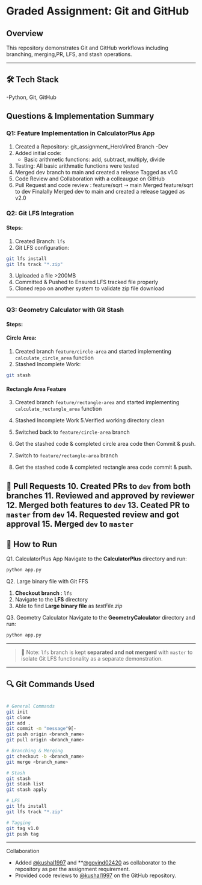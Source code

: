 # Graded Assignment: Git and GitHub

##  Overview

This repository demonstrates Git and GitHub workflows including branching, merging,PR, LFS, and stash operations.

---

## 🛠 Tech Stack 

-Python, Git, GitHub


##  Questions & Implementation Summary

### **Q1: Feature Implementation in CalculatorPlus App**

1. Created a Repository: git_assignment_HeroVired Branch -Dev
2. Added initial code:
    - Basic arithmetic functions: add, subtract, multiply, divide
3. Testing: All basic arithmatic functions were tested
4. Merged dev branch to main and created a release Tagged as v1.0
5. Code Review and Collaboration with a colleaugue on GitHub
6. Pull Request and code review : feature/sqrt ➝ main Merged feature/sqrt to dev Finalally Merged dev to main and created a release tagged as v2.0


### Q2: Git LFS Integration
#### Steps:

1. Created Branch: `lfs`
2. Git LFS configuration:
```bash command
git lfs install
git lfs track "*.zip"
```
3.  Uploaded a file >200MB
4. Committed & Pushed to Ensured LFS tracked file properly
5. Cloned repo on another system to validate zip file download

---

### **Q3: Geometry Calculator with Git Stash**
#### Steps:
#### Circle Area:

1. Created branch  `feature/circle-area` and started implementing `calculate_circle_area` function
2. Stashed Incomplete Work:
```bash
git stash
```

####  Rectangle Area Feature

3. Created branch `feature/rectangle-area` and started implementing `calculate_rectangle_area` function
4. Stashed Incomplete Work
5.Verified working directory clean


6. Switched back to `feature/circle-area` branch
7. Get the stashed code & completed circle area code then Commit & push.
8. Switch to `feature/rectangle-area` branch
9.  Get the stashed code & completed rectangle area code commit & push.

 🔁 Pull Requests
10. Created PRs to `dev` from both branches
11. Reviewed and approved by reviewer
12. Merged both features to `dev`
13. Ceated PR to `master` from `dev`
14. Requested review and got approval
15. Merged `dev` to `master`
---

## **🚀 How to Run**

 Q1. CalculatorPlus App
Navigate to the **CalculatorPlus** directory and run:
```bash
python app.py
```

 Q2. Large binary file with Git FFS
1. **Checkout branch** : `lfs`
2. Navigate to the **LFS** directory 
3. Able to find **Large binary file** as *testFile.zip*

 Q3. Geometry Calculator
Navigate to the **GeometryCalculator** directory and run:
```bash
python app.py
```
---


> 📌 Note: `lfs` branch is kept **separated and not mergerd** with `master` to isolate  Git LFS functionality as a separate demonstration.

---

## 🔍 Git Commands Used

``` bash

# General Commands
git init
git clone
git add .
git commit -m "message"9[-
git push origin <branch_name>
git pull origin <branch_name>

# Branching & Merging
git checkout -b <branch_name>
git merge <branch_name>

# Stash
git stash
git stash list
git stash apply

# LFS
git lfs install
git lfs track "*.zip"

# Tagging
git tag v1.0
git push tag
```

---

Collaboration

- Added [@kushal1997](https://github.com/kushal1997) and **[@govind02420](https://github.com/govind02420) as collaborator to the repository as per the assignment requirement.
- Provided code reviews to [@kushal1997](https://github.com/kushal1997) on the GitHub repository.

